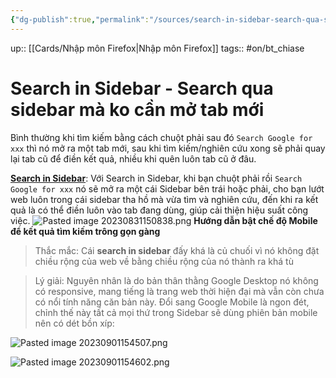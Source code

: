 ```yaml
---
{"dg-publish":true,"permalink":"/sources/search-in-sidebar-search-qua-sidebar-ma-ko-can-mo-tab-moi/"}
---
```


up:: [[Cards/Nhập môn Firefox\|Nhập môn Firefox]]
tags:: #on/bt_chiase 

# Search in Sidebar - Search qua sidebar mà ko cần mở tab mới
Bình thường khi tìm kiếm bằng cách chuột phải sau đó `Search Google for xxx` thì nó mở ra một tab mới, sau khi tìm kiếm/nghiên cứu xong sẽ phải quay lại tab cũ để điền kết quả, nhiều khi quên luôn tab cũ ở đâu.  
  
[**Search in Sidebar**](https://addons.mozilla.org/en-US/firefox/addon/search-in-sidebar/): Với Search in Sidebar, khi bạn chuột phải rồi `Search Google for xxx` nó sẽ mở ra một cái Sidebar bên trái hoặc phải, cho bạn lướt web luôn trong cái sidebar tha hồ mà vừa tìm và nghiên cứu, đến khi ra kết quả là có thể điền luôn vào tab đang dùng, giúp cải thiện hiệu suất công việc.
![Pasted image 20230831150838.png](/img/user/Extras/Images/Pasted%20image%2020230831150838.png)
**Hướng dẫn bật chế độ Mobile để kết quả tìm kiếm trông gọn gàng**
> Thắc mắc: Cái **search in sidebar** đấy khá là củ chuối vì nó không đặt chiều rộng của web về bằng chiều rộng của nó thành ra khá tù

> Lý giải: Nguyên nhân là do bản thân thằng Google Desktop nó không có responsive, mang tiếng là trang web thời hiện đại mà vẫn còn chưa có nổi tính năng căn bản này. Đổi sang Google Mobile là ngon đét, chỉnh thế này tất cả mọi thứ trong Sidebar sẽ dùng phiên bản mobile nên có dét bồn xíp:

![Pasted image 20230901154507.png](/img/user/Extras/Images/Pasted%20image%2020230901154507.png)

![Pasted image 20230901154602.png](/img/user/Extras/Images/Pasted%20image%2020230901154602.png)

